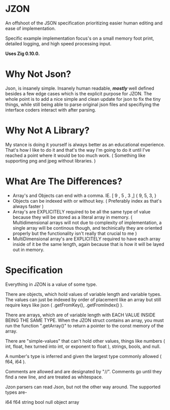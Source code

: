# JZON
An offshoot of the JSON specification prioritizing easier human editing and ease of implementation.

Specific example implementation focus's on a small memory foot print, detailed logging, and high speed processing input.

**Uses Zig 0.10.0.**

# Why Not Json?
Json, is insanely simple. Insanely human readable, ***mostly*** well defined besides a few edge cases which 
is the explicit purpose for JZON. The whole point is to add a nice simple and clean update for json to fix the tiny things,
while still being able to parse original json files and specifiying the interface coders interact with after parsing.

# Why Not A Library?
My stance is doing it yourself is always better as an educational experience. That's how I like to do it and that's
the way I'm going to do it until I've reached a point where it would be too much work. ( Something like supporting png
and jpeg without libraries. )

# What Are The Differences?
- Array's and Objects can end with a comma. IE. [ 9 , 5 , 3 ,] { 9, 5, 3, }
- Objects can be indexed with or without key. ( Preferably index as that's always faster )
- Array's are EXPLICITELY required to be all the same type of value because they will be stored as a literal array in memory.
  ( Multidimensional arrays will not due to complexity of implementation, a single array will be continous though, and techinically they are oriented properly but the functionality isn't really that crucial to me )
- MultiDimensional array's are EXPLICITELY required to have each array inside of it be the same length, again because that is how it will be layed out in memory.

# Specification

Everything in JZON is a value of some type.

There are objects, which hold values of variable length and variable types. The values can just be indexed by order of placement like an array but still require keys like json ( .getFromKey(), .getFromIndex() ).

There are arrays, which are of variable length with EACH VALUE INSIDE BEING THE SAME TYPE. When the JZON struct contains an array, you must run the function ".getArray()" to return a pointer to the const memory of the array.

There are "simple-values" that can't hold other values, things like numbers ( int, float, hex turned into int, or exponent to float ), strings, bools, and null.

A number's type is inferred and given the largest type commonly allowed ( f64, i64 ).

Comments are allowed and are designated by "//". Comments go until they find a new line, and are treated as whitespace.

Jzon parsers can read Json, but not the other way around.
The supported types are-

i64
f64
string
bool
null
object
array
